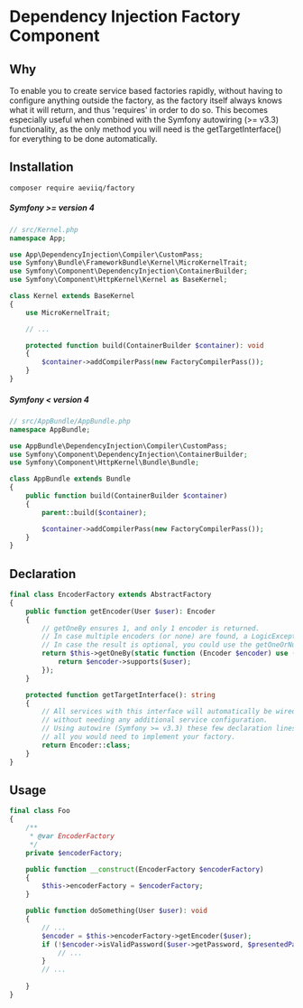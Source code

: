 # Dependency Injection Factory Component

## Why
To enable you to create service based factories rapidly, without having to configure
anything outside the factory, as the factory itself always knows what it will return, and thus 'requires' in order to do so. This becomes especially useful when combined with the Symfony autowiring (>= v3.3) functionality, as the only method you will need is the getTargetInterface() for everything to be done automatically.

## Installation
```
composer require aeviiq/factory
```
##### Symfony >= version 4
```php
// src/Kernel.php
namespace App;

use App\DependencyInjection\Compiler\CustomPass;
use Symfony\Bundle\FrameworkBundle\Kernel\MicroKernelTrait;
use Symfony\Component\DependencyInjection\ContainerBuilder;
use Symfony\Component\HttpKernel\Kernel as BaseKernel;

class Kernel extends BaseKernel
{
    use MicroKernelTrait;

    // ...

    protected function build(ContainerBuilder $container): void
    {
        $container->addCompilerPass(new FactoryCompilerPass());
    }
}
```
##### Symfony < version 4
```php
// src/AppBundle/AppBundle.php
namespace AppBundle;

use AppBundle\DependencyInjection\Compiler\CustomPass;
use Symfony\Component\DependencyInjection\ContainerBuilder;
use Symfony\Component\HttpKernel\Bundle\Bundle;

class AppBundle extends Bundle
{
    public function build(ContainerBuilder $container)
    {
        parent::build($container);

        $container->addCompilerPass(new FactoryCompilerPass());
    }
}
```
## Declaration
```php
final class EncoderFactory extends AbstractFactory
{
    public function getEncoder(User $user): Encoder
    {
        // getOneBy ensures 1, and only 1 encoder is returned. 
        // In case multiple encoders (or none) are found, a LogicException will be thrown.
        // In case the result is optional, you could use the getOneOrNullBy().
        return $this->getOneBy(static function (Encoder $encoder) use ($user) {
            return $encoder->supports($user);
        });
    }

    protected function getTargetInterface(): string
    {
        // All services with this interface will automatically be wired to the factory 
        // without needing any additional service configuration.
        // Using autowire (Symfony >= v3.3) these few declaration lines are
        // all you would need to implement your factory.
        return Encoder::class;
    }
}
```

## Usage
```php
final class Foo
{
    /**
     * @var EncoderFactory
     */
    private $encoderFactory;

    public function __construct(EncoderFactory $encoderFactory)
    {
        $this->encoderFactory = $encoderFactory;
    }

    public function doSomething(User $user): void
    {
        // ...
        $encoder = $this->encoderFactory->getEncoder($user);
        if (!$encoder->isValidPassword($user->getPassword, $presentedPassword, $user->getSalt())) {
            // ...
        }
        // ...
        
    }
}
```
